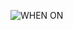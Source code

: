 
![WHEN ON](https://user-images.githubusercontent.com/94304445/144077588-d5ee6461-c9ea-46c1-ab11-3e05bfa8e865.png)
